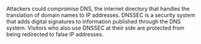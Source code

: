 Attackers could compromise DNS, the internet directory that handles the 
translation of domain names to IP addresses. DNSSEC is a security system 
that adds digital signatures to information published through the DNS 
system. Visitors who also use DNSSEC at their side are protected from being 
redirected to false IP addresses.
